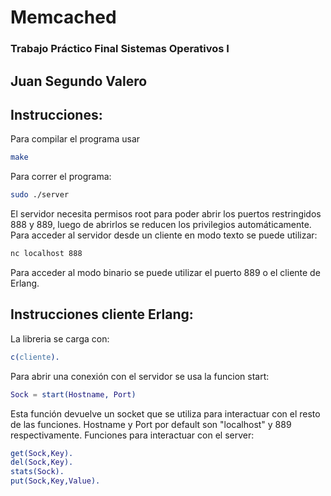 # Memcached
### Trabajo Práctico Final Sistemas Operativos I 
## Juan Segundo Valero

## Instrucciones:
Para compilar el programa usar
``` bash
make
```
Para correr el programa:
``` bash
sudo ./server
```
El servidor necesita permisos root para poder abrir los puertos restringidos 888 y 889, luego de abrirlos se reducen los privilegios automáticamente.
Para acceder al servidor desde un cliente en modo texto se puede utilizar:
``` bash
nc localhost 888
```
Para acceder al modo binario se puede utilizar el puerto 889 o el cliente de Erlang.
## Instrucciones cliente Erlang:
La libreria se carga con:
``` erlang
c(cliente).
```
Para abrir una conexión con el servidor se usa la funcion start:
``` erlang
Sock = start(Hostname, Port)
```
Esta función devuelve un socket que se utiliza para interactuar con el resto de las funciones.
Hostname y Port por default son "localhost" y 889 respectivamente.
Funciones para interactuar con el server:
``` erlang
get(Sock,Key).
del(Sock,Key).
stats(Sock).
put(Sock,Key,Value).
```